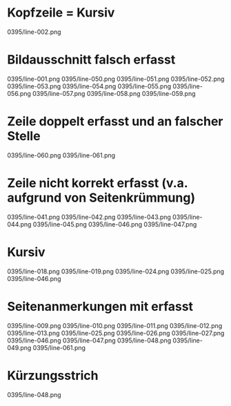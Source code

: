 # Kopfzeile = Kursiv
0395/line-002.png
# Bildausschnitt falsch erfasst
0395/line-001.png
0395/line-050.png
0395/line-051.png
0395/line-052.png
0395/line-053.png
0395/line-054.png
0395/line-055.png
0395/line-056.png
0395/line-057.png
0395/line-058.png
0395/line-059.png
# Zeile doppelt erfasst und an falscher Stelle
0395/line-060.png
0395/line-061.png
# Zeile nicht korrekt erfasst (v.a. aufgrund von Seitenkrümmung)
0395/line-041.png
0395/line-042.png
0395/line-043.png
0395/line-044.png
0395/line-045.png
0395/line-046.png
0395/line-047.png
# Kursiv
0395/line-018.png
0395/line-019.png
0395/line-024.png
0395/line-025.png
0395/line-046.png
# Seitenanmerkungen mit erfasst
0395/line-009.png
0395/line-010.png
0395/line-011.png
0395/line-012.png
0395/line-013.png
0395/line-025.png
0395/line-026.png
0395/line-027.png
0395/line-046.png
0395/line-047.png
0395/line-048.png
0395/line-049.png
0395/line-061.png
# Kürzungsstrich
0395/line-048.png
